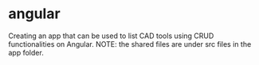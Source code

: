 # angular
Creating an app that can be used to list CAD tools using CRUD functionalities on Angular.
NOTE: the shared files are under src files in the app folder.
